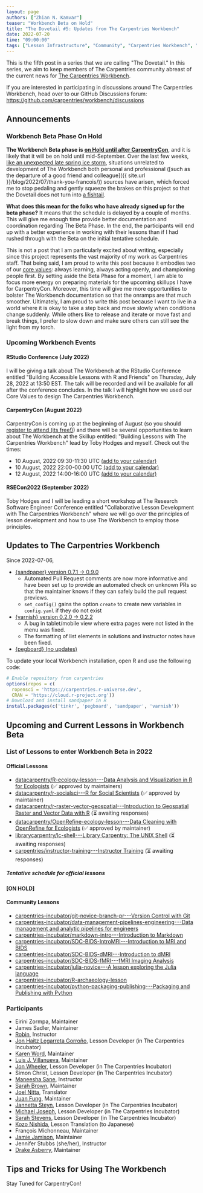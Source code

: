 ```yaml
---
layout: page
authors: ["Zhian N. Kamvar"]
teaser: "Workbench Beta on Hold"
title: "The Dovetail #5: Updates from The Carpentries Workbench"
date: 2022-07-20
time: "09:00:00"
tags: ["Lesson Infrastructure", "Community", "Carpentries Workbench", "Beta", "Dovetail"]
---
```


This is the fifth post in a series that we are calling "The Dovetail."
In this series, we aim to keep members of The Carpentries community abreast of
the current news for [The Carpentries Workbench](https://carpentries.github.io/workbench). 

If you are interested in participating in discussions around The Carpentries
Workbench, head over to our GitHub Discussions forum: <https://github.com/carpentries/workbench/discussions>

## Announcements

### Workbench Beta Phase On Hold

**The Workbench Beta phase is [on Hold until after CarpentryCon](https://github.com/carpentries/workbench/discussions/22)**, 
and it is likely that it will be on hold until mid-September. Over the last few
weeks, [like an unexpected late spring ice storm](https://www.weather.gov/gjt/Jan09_IceStorm),
situations unrelated to development of The Workbench both personal and
professional ([such as the departure of a good friend and colleague]({{ site.url }}/blog/2022/07/thank-you-francois/)) sources
have arisen, which forced me to stop pedaling and gently squeeze the brakes on
this project so that the Dovetail does not turn into [a fishtail](https://en.wikipedia.org/wiki/Fishtailing).

**What does this mean for the folks who have already signed up for the beta phase?**
It means that the schedule is delayed by a couple of months. This will give me 
enough time provide better documentation and coordination regarding The Beta
Phase. In the end, the participants will end up with a better experience in
working with their lessons than if I had rushed through with the Beta on the
initial tentative schedule.

This is not a post that I am particularly excited about writing, especially
since this project represents the vast majority of my work as Carpentries staff.
That being said, I am proud to write this post because it embodies two of our 
[core values](https://carpentries.org/values): always learning, always acting
openly, and championing people first. By setting aside the Beta Phase for a
moment, I am able to focus more energy on preparing materials for the upcoming
skillups I have for CarpentryCon. Moreover, this time will give me more
opportunities to bolster The Workbench documentation so that the onramps are
that much smoother. Ultimately, I am proud to write this post because I want to
live in a world where it is okay to take a step back and move slowly when
conditions change suddenly. While others like to release and iterate or move
fast and break things, I prefer to slow down and make sure others can still see
the light from my torch.

### Upcoming Workbench Events

#### RStudio Conference (July 2022)

I will be giving a talk about The Workbench at the RStudio Conference entitled
"Building Accessible Lessons with R and Friends" on Thursday, July 28, 2022
at 13:50 EST. The talk will be recorded and will be available for all after the
conference concludes. In the talk I will highlight how we used our Core Values
to design The Carpentries Workbench.


#### CarpentryCon (August 2022)

CarpentryCon is coming up at the beginning of August (so you should [register to attend (its free!)](https://2022.carpentrycon.org/)) 
and there will be several opportunities to learn about The Workbench at the
Skillup entitled: "Building Lessons with The Carpentries Workbench" lead by
Toby Hodges and myself. Check out the times:

 - 10 August, 2022 09:30-11:30 UTC [(add to your calendar)](https://www.google.com/calendar/event?eid=N2xtMG8ydXUwOGM5amptY3FqbjBsMWFldTkgY190bXRya2YzMjhnanRjczF1MDVtaGZibjdxY0Bn)
 - 10 August, 2022 22:00-00:00 UTC [(add to your calendar)](https://www.google.com/calendar/event?eid=NGpmZnVmamJ1MGFqMTRzdjJsYTZsODA3YmggY190bXRya2YzMjhnanRjczF1MDVtaGZibjdxY0Bn)
 - 12 August, 2022 14:00-16:00 UTC [(add to your calendar)](https://www.google.com/calendar/event?eid=N2lvOXM4c2F2MmJpOG4yODlmZ2hlNDliYmYgY190bXRya2YzMjhnanRjczF1MDVtaGZibjdxY0Bn)

#### RSECon2022 (September 2022)

Toby Hodges and I will be leading a short workshop at The Research Software
Engineer Conference entitled "Collaborative Lesson Development with The
Carpentries Workbench" where we will go over the principles of lesson
development and how to use The Workbench to employ those principles. 


## Updates to The Carpentries Workbench

Since 2022-07-06, 

 - [{sandpaper} version 0.7.1 -> 0.9.0](https://carpentries.github.io/sandpaper/news/index.html#sandpaper-090)
   - Automated Pull Request comments are now more informative and have been set
     up to provide an automated check on unknown PRs so that the maintainer knows
     if they can safely build the pull request previews. 
   - `set_config()` gains the option `create` to create new variables in 
     `config.yaml` if they do not exist
 - [{varnish} version 0.2.0 -> 0.2.2](https://carpentries.github.io/varnish/news/index.html#varnish-022)
   - A bug in tablet/mobile view where extra pages were not listed in the menu was fixed.
   - The formatting of list elements in solutions and instructor notes have been fixed.
 - [{pegboard} (no updates)](https://carpentries.github.io/pegboard/news/index.html#pegboard-030)

To update your local Workbench installation, open R and use the following code:

```r
# Enable repository from carpentries
options(repos = c(
  ropensci = 'https://carpentries.r-universe.dev',
  CRAN = 'https://cloud.r-project.org'))
# Download and install sandpaper in R
install.packages(c('tinkr', 'pegboard', 'sandpaper', 'varnish'))
```

## Upcoming and Current Lessons in Workbench Beta

### List of Lessons to enter Workbench Beta in 2022

#### Official Lessons

 - [datacarpentry/R-ecology-lesson---Data Analysis and Visualization in R for Ecologists](https://github.com/datacarpentry/R-ecology-lesson/discussions/799) (✅ approved by maintainers)
 - [datacarpentry/r-socialsci---R for Social Scientists](https://github.com/datacarpentry/r-socialsci) (✅ approved by maintainer)
 - [datacarpentry/r-raster-vector-geospatial---Introduction to Geospatial Raster and Vector Data with R](https://github.com/datacarpentry/r-raster-vector-geospatial/issues/369) (⏳ awaiting responses)
 - [datacarpentry/OpenRefine-ecology-lesson---Data Cleaning with OpenRefine for Ecologists](https://github.com/datacarpentry/OpenRefine-ecology-lesson) (✅ approved by maintainer)
 - [librarycarpentry/lc-shell---Library Carpentry: The UNIX Shell](https://github.com/librarycarpentry/lc-shell) (⏳ awaiting responses)
 - [carpentries/instructor-training---Instructor Training](https://github.com/carpentries/instructor-training) (⏳ awaiting responses)

##### Tentative schedule for official lessons

**[ON HOLD]**

#### Community Lessons

 - [carpentries-incubator/git-novice-branch-pr---Version Control with Git](https://github.com/carpentries-incubator/git-novice-branch-pr)
 - [carpentries-incubator/data-management-pipelines-engineering---Data management and analytic pipelines for engineers](https://github.com/carpentries-incubator/data-management-pipelines-engineering)
 - [carpentries-incubator/markdown-intro---Introduction to Markdown](https://github.com/carpentries-incubator/markdown-intro)
 - [carpentries-incubator/SDC-BIDS-IntroMRI---Introduction to MRI and BIDS](https://github.com/carpentries-incubator/SDC-BIDS-IntroMRI)
 - [carpentries-incubator/SDC-BIDS-dMRI---Introduction to dMRI](https://github.com/carpentries-incubator/SDC-BIDS-dMRI)
 - [carpentries-incubator/SDC-BIDS-fMRI---fMRI Imaging Analysis](https://github.com/carpentries-incubator/SDC-BIDS-fMRI)
 - [carpentries-incubator/julia-novice---A lesson exploring the Julia language](https://github.com/carpentries-incubator/julia-novice)
 - [carpentries-incubator/R-archaeology-lesson](https://github.com/carpentries-incubator/R-archaeology-lesson/issues/4#issuecomment-1138641684)
 - [carpentries-incubator/python-packaging-publishing---Packaging and Publishing with Python](https://github.com/carpentries-incubator/python-packaging-publishing)

### Participants

 - Eirini Zormpa, Maintainer
 - James Sadler, Maintainer
 - [Robin](https://github.com/longr/), Instructor
 - [Jon Haitz Legarreta Gorroño](https://github.com/jhlegarreta/), Lesson Developer (in The Carpentries Incubator)
 - [Karen Word](https://github.com/karenword/), Maintainer
 - [Luis J. Villanueva](https://github.com/villanueval/), Maintainer
 - [Jon Wheeler](https://github.com/jonathanwheeler01/), Lesson Developer (in The Carpentries Incubator)
 - Simon Christ, Lesson Developer (in The Carpentries Incubator)
 - [Maneesha Sane](https://github.com/maneesha/), Instructor
 - [Sarah Brown](https://github.com/brownsarahm/), Maintainer
 - [Joel Nitta](https://github.com/joel.nitta/), Translator
 - [Juan Fung](https://github.com/juanfung/), Maintainer
 - [Jannetta Steyn](https://github.com/jsteyn/), Lesson Developer (in The Carpentries Incubator)
 - [Michael Joseph](https://github.com/josephmje/), Lesson Developer (in The Carpentries Incubator)
 - [Sarah Stevens](https://github.com/sstevens2/), Lesson Developer (in The Carpentries Incubator)
 - [Kozo Nishida](https://github.com/kozo2/), Lesson Translation (to Japanese)
 - François Michonneau, Maintainer
 - [Jamie Jamison](https://github.com/jmjamison/), Maintainer
 - Jennifer Stubbs (she/her), Instructor
 - [Drake Asberry](https://github.com/drakeasberry/), Maintainer

## Tips and Tricks for Using The Workbench

Stay Tuned for CarpentryCon!
